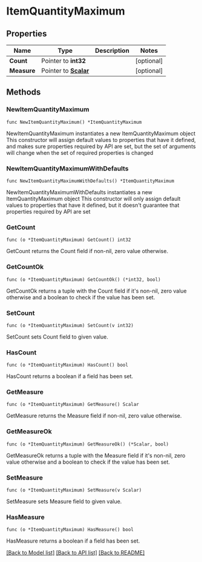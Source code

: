 # ItemQuantityMaximum

## Properties

Name | Type | Description | Notes
------------ | ------------- | ------------- | -------------
**Count** | Pointer to **int32** |  | [optional] 
**Measure** | Pointer to [**Scalar**](Scalar.md) |  | [optional] 

## Methods

### NewItemQuantityMaximum

`func NewItemQuantityMaximum() *ItemQuantityMaximum`

NewItemQuantityMaximum instantiates a new ItemQuantityMaximum object
This constructor will assign default values to properties that have it defined,
and makes sure properties required by API are set, but the set of arguments
will change when the set of required properties is changed

### NewItemQuantityMaximumWithDefaults

`func NewItemQuantityMaximumWithDefaults() *ItemQuantityMaximum`

NewItemQuantityMaximumWithDefaults instantiates a new ItemQuantityMaximum object
This constructor will only assign default values to properties that have it defined,
but it doesn't guarantee that properties required by API are set

### GetCount

`func (o *ItemQuantityMaximum) GetCount() int32`

GetCount returns the Count field if non-nil, zero value otherwise.

### GetCountOk

`func (o *ItemQuantityMaximum) GetCountOk() (*int32, bool)`

GetCountOk returns a tuple with the Count field if it's non-nil, zero value otherwise
and a boolean to check if the value has been set.

### SetCount

`func (o *ItemQuantityMaximum) SetCount(v int32)`

SetCount sets Count field to given value.

### HasCount

`func (o *ItemQuantityMaximum) HasCount() bool`

HasCount returns a boolean if a field has been set.

### GetMeasure

`func (o *ItemQuantityMaximum) GetMeasure() Scalar`

GetMeasure returns the Measure field if non-nil, zero value otherwise.

### GetMeasureOk

`func (o *ItemQuantityMaximum) GetMeasureOk() (*Scalar, bool)`

GetMeasureOk returns a tuple with the Measure field if it's non-nil, zero value otherwise
and a boolean to check if the value has been set.

### SetMeasure

`func (o *ItemQuantityMaximum) SetMeasure(v Scalar)`

SetMeasure sets Measure field to given value.

### HasMeasure

`func (o *ItemQuantityMaximum) HasMeasure() bool`

HasMeasure returns a boolean if a field has been set.


[[Back to Model list]](../README.md#documentation-for-models) [[Back to API list]](../README.md#documentation-for-api-endpoints) [[Back to README]](../README.md)


